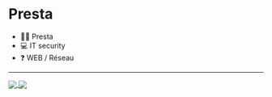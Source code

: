 # Presta

- 🙋‍♂️ Presta 
- 💻 IT security
- ❓ WEB / Réseau 

***

<a href="https://github.com/anuraghazra/github-readme-stats">
  <img align="center" src="https://github-readme-stats.vercel.app/api?username=prestaa&show_icons=false&theme=dark"/>
</a>
<a href="https://github.com/anuraghazra/convoychat">
  <img align="center" src="https://github-readme-stats.vercel.app/api/top-langs/?username=prestaa&theme=dark&langs_count=3&icons=true" />
</a>


